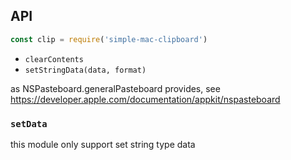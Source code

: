 ## API

```js
const clip = require('simple-mac-clipboard')
```

- `clearContents`
- `setStringData(data, format)`

as NSPasteboard.generalPasteboard provides, see
https://developer.apple.com/documentation/appkit/nspasteboard

### `setData`

this module only support set string type data
